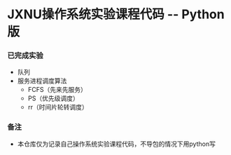 # JXNU操作系统实验课程代码 -- Python版

### 已完成实验

* 队列
* 服务进程调度算法
  * FCFS（先来先服务）
  * PS（优先级调度）
  * rr（时间片轮转调度）

### 备注

* 本仓库仅为记录自己操作系统实验课程代码，不导包的情况下用python写
